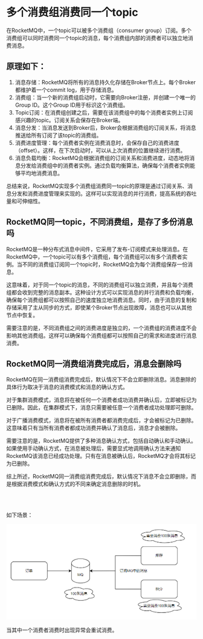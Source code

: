 # 多个消费组消费同一个topic

在RocketMQ中，一个topic可以被多个消费组（consumer group）订阅。多个消费组可以同时消费同一个topic的消息，每个消费组内部的消费者可以独立地消费消息。

## 原理如下：

1. 消息存储：RocketMQ将所有的消息持久化存储在Broker节点上。每个Broker都维护着一个commit log，用于存储消息。
2. 消费组：当一个新的消费组启动时，它需要向Broker注册，并创建一个唯一的Group ID。这个Group ID用于标识这个消费组。
3. Topic订阅：在消费组创建之后，需要在该消费组中的每个消费者实例上订阅感兴趣的topic。订阅关系会保存在Broker端。
4. 消息分发：当消息发送到Broker后，Broker会根据消费组的订阅关系，将消息推送给所有订阅了该topic的消费组。
5. 消费进度管理：每个消费者实例在消费消息时，会保存自己的消费进度（offset）。这样，在下次启动时，可以从上次消费的位置继续进行消费。
6. 消息负载均衡：RocketMQ会根据消费组的订阅关系和消费进度，动态地将消息分发给消费组中的消费者实例。通过负载均衡算法，确保每个消费者实例能够平均地消费消息。

总结来说，RocketMQ实现多个消费组消费同一topic的原理是通过订阅关系、消息分发和消费进度管理来实现的。这样可以实现消息的并行消费，提高系统的吞吐量和可伸缩性。



## RocketMQ同一topic，不同消费组，是存了多份消息吗

RocketMQ是一种分布式消息中间件，它采用了发布-订阅模式来处理消息。在RocketMQ中，一个topic可以有多个消费组，每个消费组可以有多个消费者实例。当不同的消费组订阅同一个topic时，RocketMQ会为每个消费组保存一份消息。

这意味着，对于同一个topic的消息，不同的消费组可以独立消费，并且每个消费组都会收到完整的消息副本。这种设计方式可以实现消息的并行消费和负载均衡，确保每个消费组都可以按照自己的速度独立地消费消息。同时，由于消息的复制和存储采用了主从同步的方式，即使某个Broker节点出现故障，消息也可以从其他节点中恢复。

需要注意的是，不同消费组之间的消费进度是独立的，一个消费组的消费进度不会影响其他消费组。这样可以确保每个消费组都可以按照自己的需求和进度进行消息消费。


## RocketMQ同一消费组消费完成后，消息会删除吗

RocketMQ在同一消费组消费完成后，默认情况下不会立即删除消息。消息删除的具体行为取决于消息的消费模式和消息的确认方式。

对于集群消费模式，消息将在被任何一个消费者成功消费并确认后，立即被标记为已删除。因此，在集群模式下，消息只需要被任意一个消费者成功处理即可删除。

对于广播消费模式，消息将在被所有消费者都消费完成后，才会被标记为已删除。这意味着只有当所有消费者都成功消费并确认了消息后，消息才会被删除。

需要注意的是，RocketMQ提供了多种消息确认方式，包括自动确认和手动确认。如果使用手动确认方式，在消息被处理后，需要显式地调用确认方法来通知RocketMQ该消息已经成功处理。只有在消息被确认后，RocketMQ才会将其标记为已删除。

综上所述，RocketMQ同一消费组消费完成后，默认情况下消息不会立即删除，而是根据消费模式和确认方式的不同来确定消息删除的时机。


<br>
<br>

如下场景：

![img.png](./doc/img.png)


当其中一个消费者消费时出现异常会重试消费。